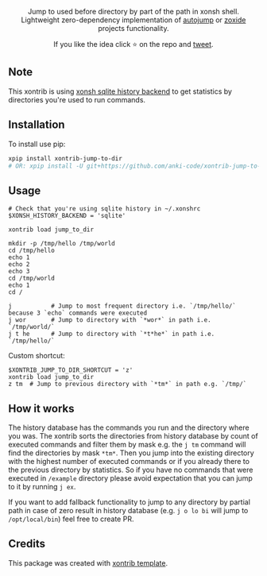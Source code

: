 <p align="center">
Jump to used before directory by part of the path in xonsh shell. <br>Lightweight zero-dependency implementation of <a href="https://github.com/wting/autojump">autojump</a> or <a href="https://github.com/ajeetdsouza/zoxide">zoxide</a> projects functionality. 
</p>

<p align="center">  
If you like the idea click ⭐ on the repo and <a href="https://twitter.com/intent/tweet?text=Nice%20xontrib%20for%20the%20xonsh%20shell!&url=https://github.com/anki-code/xontrib-jump-to-dir" target="_blank">tweet</a>.
</p>

## Note

This xontrib is using [xonsh sqlite history backend](https://xon.sh/tutorial_hist.html#sqlite-history-backend) to get statistics by directories you're used to run commands.

## Installation

To install use pip:

```bash
xpip install xontrib-jump-to-dir
# OR: xpip install -U git+https://github.com/anki-code/xontrib-jump-to-dir
```

## Usage

```xsh
# Check that you're using sqlite history in ~/.xonshrc
$XONSH_HISTORY_BACKEND = 'sqlite'

xontrib load jump_to_dir

mkdir -p /tmp/hello /tmp/world
cd /tmp/hello
echo 1
echo 2
echo 3
cd /tmp/world
echo 1
cd /

j           # Jump to most frequent directory i.e. `/tmp/hello/` because 3 `echo` commands were executed
j wor       # Jump to directory with `*wor*` in path i.e. `/tmp/world/`
j t he      # Jump to directory with `*t*he*` in path i.e. `/tmp/hello/`
```

Custom shortcut:
```xsh
$XONTRIB_JUMP_TO_DIR_SHORTCUT = 'z'
xontrib load jump_to_dir
z tm  # Jump to previous directory with `*tm*` in path e.g. `/tmp/`
```

## How it works

The history database has the commands you run and the directory where you was. The xontrib sorts the directories from history database by count of executed commands and filter them by mask e.g. the `j tm` command will find the directories by mask `*tm*`. Then you jump into the existing directory with the highest number of executed commands or if you already there to the previous directory by statistics. So if you have no commands that were executed in `/example` directory please avoid expectation that you can jump to it by running `j ex`.

If you want to add fallback functionality to jump to any directory by partial path in case of zero result in history database (e.g. `j o lo bi` will jump to `/opt/local/bin`) feel free to create PR.

## Credits

This package was created with [xontrib template](https://github.com/xonsh/xontrib-template).
